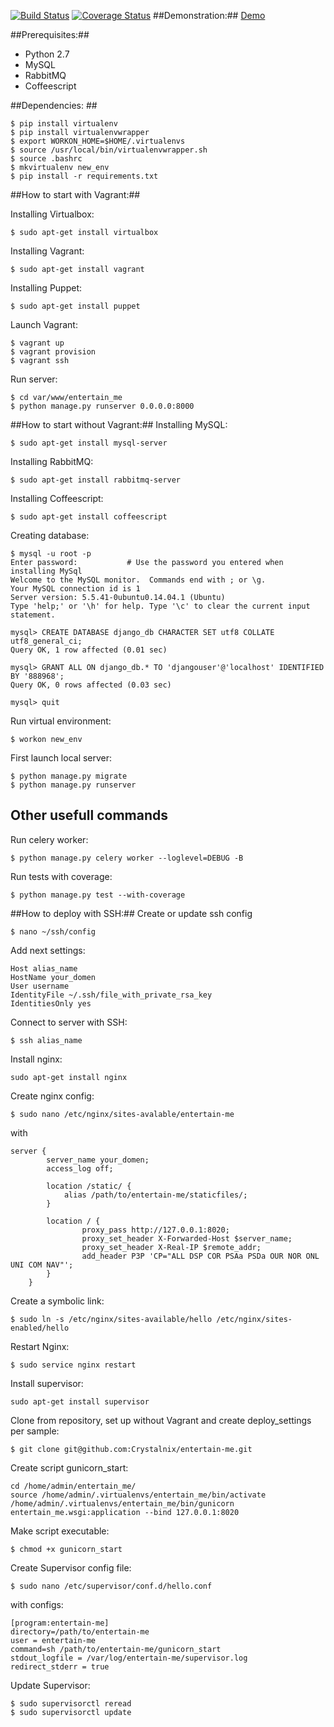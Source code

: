 [![Build Status](https://travis-ci.org/Crystalnix/entertain-me.svg)](https://travis-ci.org/Crystalnix/entertain-me)
[![Coverage Status](https://coveralls.io/repos/Crystalnix/entertain-me/badge.svg?branch=travis)](https://coveralls.io/r/Crystalnix/entertain-me?branch=travis)
##Demonstration:##
[Demo](http://entertain-me.crystalnix.com)

##Prerequisites:##
- Python 2.7
- MySQL
- RabbitMQ
- Coffeescript

##Dependencies: ##
``` 
$ pip install virtualenv 
$ pip install virtualenvwrapper 
$ export WORKON_HOME=$HOME/.virtualenvs
$ source /usr/local/bin/virtualenvwrapper.sh
$ source .bashrc
$ mkvirtualenv new_env 
$ pip install -r requirements.txt 
```
##How to start with Vagrant:##

Installing Virtualbox:
```
$ sudo apt-get install virtualbox
```
Installing Vagrant:
```
$ sudo apt-get install vagrant
```
Installing Puppet:
```
$ sudo apt-get install puppet
```
Launch Vagrant:
```
$ vagrant up
$ vagrant provision
$ vagrant ssh
```
Run server:
```
$ cd var/www/entertain_me
$ python manage.py runserver 0.0.0.0:8000
```
##How to start without Vagrant:##
Installing MySQL:
```
$ sudo apt-get install mysql-server
```
Installing RabbitMQ:
```
$ sudo apt-get install rabbitmq-server
```
Installing Coffeescript:
```
$ sudo apt-get install coffeescript
```
Creating database:
``` 
$ mysql -u root -p
Enter password:           # Use the password you entered when installing MySql
Welcome to the MySQL monitor.  Commands end with ; or \g.
Your MySQL connection id is 1
Server version: 5.5.41-0ubuntu0.14.04.1 (Ubuntu)
Type 'help;' or '\h' for help. Type '\c' to clear the current input statement.

mysql> CREATE DATABASE django_db CHARACTER SET utf8 COLLATE utf8_general_ci;
Query OK, 1 row affected (0.01 sec)

mysql> GRANT ALL ON django_db.* TO 'djangouser'@'localhost' IDENTIFIED BY '888968';
Query OK, 0 rows affected (0.03 sec)

mysql> quit
```
Run virtual environment:
```
$ workon new_env
```
First launch local server:
```
$ python manage.py migrate
$ python manage.py runserver
```
## Other usefull commands ##
Run celery worker:
```
$ python manage.py celery worker --loglevel=DEBUG -B
```
Run tests with coverage:
```
$ python manage.py test --with-coverage
```
##How to deploy with SSH:##
Create or update ssh config
```
$ nano ~/ssh/config
```
Add next settings:
```
Host alias_name
HostName your_domen
User username
IdentityFile ~/.ssh/file_with_private_rsa_key
IdentitiesOnly yes
```
Connect to server with SSH:
```
$ ssh alias_name
```
Install nginx:
```
sudo apt-get install nginx
```
Create nginx config:
```
$ sudo nano /etc/nginx/sites-avalable/entertain-me
```
with
```
server {
        server_name your_domen;
        access_log off;

        location /static/ {
            alias /path/to/entertain-me/staticfiles/;
        }

        location / {
                proxy_pass http://127.0.0.1:8020;
                proxy_set_header X-Forwarded-Host $server_name;
                proxy_set_header X-Real-IP $remote_addr;
                add_header P3P 'CP="ALL DSP COR PSAa PSDa OUR NOR ONL UNI COM NAV"';
        }
    }
```
Create a symbolic link:
```
$ sudo ln -s /etc/nginx/sites-available/hello /etc/nginx/sites-enabled/hello
```
Restart Nginx:
```
$ sudo service nginx restart 
```
Install supervisor:
```
sudo apt-get install supervisor
```
Clone from repository, set up without Vagrant and create deploy_settings per sample:
```
$ git clone git@github.com:Crystalnix/entertain-me.git
```
Create script gunicorn_start:
```
cd /home/admin/entertain_me/
source /home/admin/.virtualenvs/entertain_me/bin/activate
/home/admin/.virtualenvs/entertain_me/bin/gunicorn entertain_me.wsgi:application --bind 127.0.0.1:8020
```
Make script executable:
```
$ chmod +x gunicorn_start
```
Create Supervisor config file:
```
$ sudo nano /etc/supervisor/conf.d/hello.conf
```
with configs:
```
[program:entertain-me]
directory=/path/to/entertain-me
user = entertain-me
command=sh /path/to/entertain-me/gunicorn_start
stdout_logfile = /var/log/entertain-me/supervisor.log
redirect_stderr = true
```
Update Supervisor:
```
$ sudo supervisorctl reread
$ sudo supervisorctl update
```
